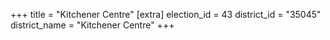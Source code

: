 +++
title = "Kitchener Centre"
[extra]
election_id = 43
district_id = "35045"
district_name = "Kitchener Centre"
+++
